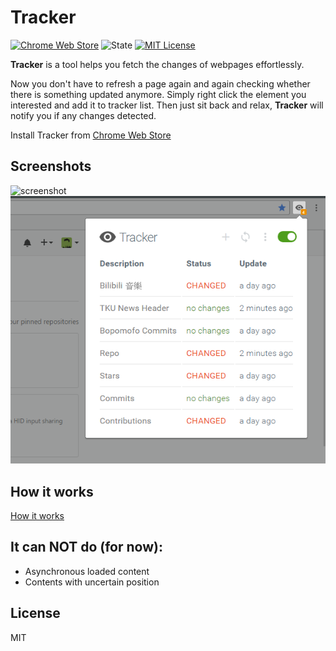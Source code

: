# Tracker

[![Chrome Web Store](https://img.shields.io/chrome-web-store/v/nijeghmbfkeegaiihloeeknoidnajnlk.svg?style=flat-square)](https://chrome.google.com/webstore/detail/web-element-watcher/nijeghmbfkeegaiihloeeknoidnajnlk)
![State](https://img.shields.io/badge/state-alpha-red.svg?style=flat-square)
[![MIT License](https://img.shields.io/badge/license-MIT-blue.svg?style=flat-square)](https://github.com/antfu/tracker/blob/master/LICENSE)

**Tracker** is a tool helps you fetch the changes of webpages effortlessly.

Now you don't have to refresh a page again and again checking whether there is something updated anymore.
Simply right click the element you interested and add it to tracker list. Then just sit back and relax,
**Tracker** will notify you if any changes detected.

Install Tracker from [Chrome Web Store](https://chrome.google.com/webstore/detail/web-element-watcher/nijeghmbfkeegaiihloeeknoidnajnlk)

## Screenshots
![screenshot](https://cloud.githubusercontent.com/assets/11247099/20240436/0b7237f2-a953-11e6-88bb-0198e80f6540.png)
![screenshot](screenshots/04.png)

## How it works
[How it works](https://github.com/antfu/tracker/blob/doc/how_it_works.md)

## It can NOT do (for now):
- Asynchronous loaded content
- Contents with uncertain position  

## License

MIT
